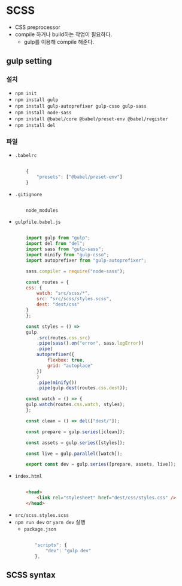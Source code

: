 # SCSS
- CSS preprocessor
- compile 하거나 build하는 작업이 필요하다.
  - gulp를 이용해 compile 해준다.

## gulp setting
### 설치
- `npm init`
- `npm install gulp`
- `npm install gulp-autoprefixer gulp-csso gulp-sass`
- `npm install node-sass`
- `npm install @babel/core @babel/preset-env @babel/register`
- `npm install del`

### 파일
- `.babelrc`
    ```js

        {
            "presets": ["@babel/preset-env"]
        }

    ```
- `.gitignore`
    ```js

        node_modules

    ```
- `gulpfile.babel.js`
    ```js

        import gulp from "gulp";
        import del from "del";
        import sass from "gulp-sass";
        import minify from "gulp-csso";
        import autoprefixer from "gulp-autoprefixer";

        sass.compiler = require("node-sass");

        const routes = {
        css: {
            watch: "src/scss/*",
            src: "src/scss/styles.scss",
            dest: "dest/css"
        }
        };

        const styles = () =>
        gulp
            .src(routes.css.src)
            .pipe(sass().on("error", sass.logError))
            .pipe(
            autoprefixer({
                flexbox: true,
                grid: "autoplace"
            })
            )
            .pipe(minify())
            .pipe(gulp.dest(routes.css.dest));

        const watch = () => {
        gulp.watch(routes.css.watch, styles);
        };

        const clean = () => del(["dest/"]);

        const prepare = gulp.series([clean]);

        const assets = gulp.series([styles]);

        const live = gulp.parallel([watch]);

        export const dev = gulp.series([prepare, assets, live]);

    ```
- `index.html`
    ```html

        <head>
            <link rel="stylesheet" href="dest/css/styles.css" />
        </head>

    ```
- `src/scss.styles.scss` 
- `npm run dev` or `yarn dev` 실행
  - `package.json`
    ```js

        "scripts": {
            "dev": "gulp dev"
        },

    ```
    
## SCSS syntax
